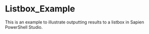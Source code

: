 # Listbox_Example
This is an example to illustrate outputting results to a listbox in Sapien PowerShell Studio.